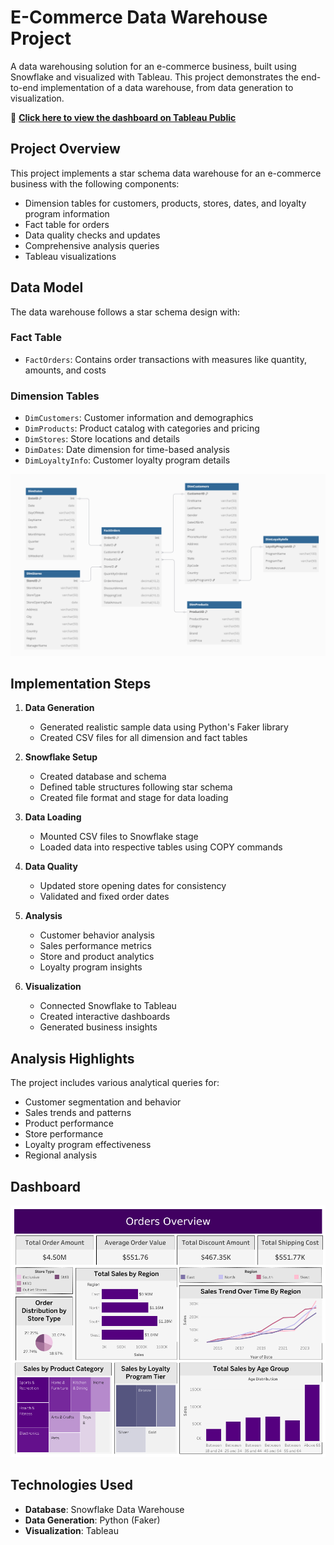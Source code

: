 # E-Commerce Data Warehouse Project

A data warehousing solution for an e-commerce business, built using Snowflake and visualized with Tableau. This project demonstrates the end-to-end implementation of a data warehouse, from data generation to visualization.

🔗 **[Click here to view the dashboard on Tableau Public](https://public.tableau.com/views/OrdersOverviewDashboard/Dashboard1?:language=en-US&:sid=&:redirect=auth&:display_count=n&:origin=viz_share_link)**  

## Project Overview

This project implements a star schema data warehouse for an e-commerce business with the following components:
- Dimension tables for customers, products, stores, dates, and loyalty program information
- Fact table for orders
- Data quality checks and updates
- Comprehensive analysis queries
- Tableau visualizations


## Data Model

The data warehouse follows a star schema design with:

### Fact Table
- `FactOrders`: Contains order transactions with measures like quantity, amounts, and costs

### Dimension Tables
- `DimCustomers`: Customer information and demographics
- `DimProducts`: Product catalog with categories and pricing
- `DimStores`: Store locations and details
- `DimDates`: Date dimension for time-based analysis
- `DimLoyaltyInfo`: Customer loyalty program details

![Database Schema](ERDiagram.png)

## Implementation Steps

1. **Data Generation**
   - Generated realistic sample data using Python's Faker library
   - Created CSV files for all dimension and fact tables

2. **Snowflake Setup**
   - Created database and schema
   - Defined table structures following star schema
   - Created file format and stage for data loading

3. **Data Loading**
   - Mounted CSV files to Snowflake stage
   - Loaded data into respective tables using COPY commands

4. **Data Quality**
   - Updated store opening dates for consistency
   - Validated and fixed order dates

5. **Analysis**
   - Customer behavior analysis
   - Sales performance metrics
   - Store and product analytics
   - Loyalty program insights

6. **Visualization**
   - Connected Snowflake to Tableau
   - Created interactive dashboards
   - Generated business insights

## Analysis Highlights

The project includes various analytical queries for:
- Customer segmentation and behavior
- Sales trends and patterns
- Product performance
- Store performance
- Loyalty program effectiveness
- Regional analysis

## Dashboard

![E-Commerce Analytics Dashboard](dashboard.png)

## Technologies Used

- **Database**: Snowflake Data Warehouse
- **Data Generation**: Python (Faker)
- **Visualization**: Tableau
